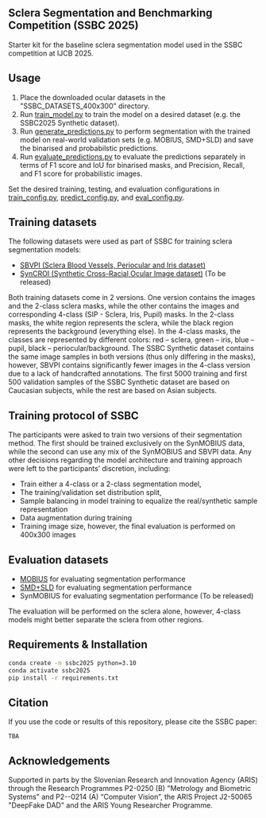 ## Sclera Segmentation and Benchmarking Competition (SSBC 2025)
Starter kit for the baseline sclera segmentation model used in the SSBC competition at IJCB 2025. 

## Usage 
1. Place the downloaded ocular datasets in the "SSBC_DATASETS_400x300" directory.  
2. Run [train_model.py](https://github.com/dariant/SSBC2025_Segmentation/blob/main/train_model.py) to train the model on a desired dataset (e.g. the SSBC2025 Synthetic dataset).
3. Run [generate_predictions.py](https://github.com/dariant/SSBC2025_Segmentation/blob/main/generate_predictions.py) to perform segmentation with the trained model on real-world validation sets (e.g. MOBIUS, SMD+SLD) and save the binarised and probabilstic predictions. 
4. Run [evaluate_predictions.py](https://github.com/dariant/SSBC2025_Segmentation/blob/main/evaluate_predictions.py) to evaluate the predictions separately in terms of F1 score and IoU for binarised masks, and Precision, Recall, and F1 score for probabilistic images. 

Set the desired training, testing, and evaluation configurations in [train_config.py](https://github.com/dariant/SSBC2025_Segmentation/blob/main/configs/train_config.py), [predict_config.py](https://github.com/dariant/SSBC2025_Segmentation/blob/main/configs/predict_config.py), and [eval_config.py](https://github.com/dariant/SSBC2025_Segmentation/blob/main/configs/eval_config.py).

## Training datasets
The following datasets were used as part of SSBC for training sclera segmentation models: 
- [SBVPI (Sclera Blood Vessels, Periocular and Iris dataset)](https://sclera.fri.uni-lj.si/datasets.html)  
- [SynCROI (Synthetic Cross-Racial Ocular Image dataset)](https://sclera.fri.uni-lj.si/datasets.html) (To be released)

Both training datasets come in 2 versions. One version contains the images and the 2-class sclera masks, while the other contains the images and corresponding 4-class (SIP - Sclera, Iris, Pupil) masks. In the 2-class masks, the white region represents the sclera, while the black region represents the background (everything else). In the 4-class masks, the classes are represented by different colors: red – sclera, green – iris, blue – pupil, black – periocular/background. The SSBC Synthetic dataset contains the same image samples in both versions (thus only differing in the masks), however, SBVPI contains significantly fewer images in the 4-class version due to a lack of handcrafted annotations. The first 5000 training and first 500 validation samples of the SSBC Synthetic dataset are based on Caucasian subjects, while the rest are based on Asian subjects.

## Training protocol of SSBC

The participants were asked to train two versions of their segmentation method. The first should be trained exclusively on the SynMOBIUS data, while the second can use any mix of the SynMOBIUS and SBVPI data. Any other decisions regarding the model architecture and training approach were left to the participants’ discretion, including:
- Train either a 4-class or a 2-class segmentation model,
- The training/validation set distribution split,
- Sample balancing in model training to equalize the real/synthetic sample representation
- Data augmentation during training
- Training image size, however, the final evaluation is performed on 400x300 images


## Evaluation datasets 
- [MOBIUS](https://sclera.fri.uni-lj.si/datasets.html) for evaluating segmentation performance
- [SMD+SLD](https://sites.google.com/site/dasabhijit2048/datatsets) for evaluating segmentation performance
- SynMOBIUS for evaluating segmentation performance (To be released)

The evaluation will be performed on the sclera alone, however, 4-class models might better separate the sclera from other regions.



## Requirements & Installation
```bash
conda create -n ssbc2025 python=3.10
conda activate ssbc2025
pip install -r requirements.txt
```

## Citation
If you use the code or results of this repository, please cite the SSBC paper:
```
TBA
```



## Acknowledgements

Supported in parts by the Slovenian Research and Innovation Agency (ARIS) through the Research Programmes P2-0250 (B) "Metrology and Biometric Systems" and P2--0214 (A) “Computer Vision”, the ARIS Project J2-50065 "DeepFake DAD" and the ARIS Young Researcher Programme.

